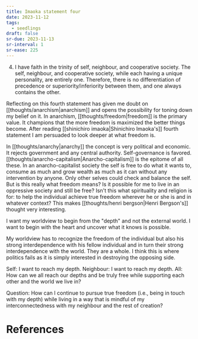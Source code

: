 ```yaml
---
title: Imaoka statement four
date: 2023-11-12
tags:
  - seedlings
draft: false
sr-due: 2023-11-13
sr-interval: 1
sr-ease: 225
---
```

4. I have faith in the trinity of self, neighbour, and cooperative society. The self, neighbour, and cooperative society, while each having a unique personality, are entirely one. Therefore, there is no differentiation of precedence or superiority/inferiority between them, and one always contains the other.

Reflecting on this fourth statement has given me doubt on [[thoughts/anarchism|anarchism]] and opens the possibility for toning down my belief on it. In anarchism, [[thoughts/freedom|freedom]] is the primary value. It champions that the more freedom is maximized the better things become. After reading [[shinichiro imaoka|Shinichiro Imaoka's]] fourth statement I am persuaded to look deeper at what freedom is.

In [[thoughts/anarchy|anarchy]] the concept is very political and economic. It rejects government and any central authority. Self-governance is favored. [[thoughts/anarcho-capitalism|Anarcho-capitalism]] is the epitome of all these. In an anarcho-capitalist society the self is free to do what it wants to, consume as much and grow wealth as much as it can without any intervention by anyone. Only other selves could check and balance the self. But is this really what freedom means? Is it possible for me to live in an oppressive society and still be free? Isn't this what spirituality and religion is for: to help the individual achieve true freedom wherever he or she is and in whatever context? This makes [[thoughts/henri bergson|Henri Bergson's]] thought very interesting.

I want my worldview to begin from the "depth" and not the external world. I want to begin with the heart and uncover what it knows is possible.

My worldview has to recognize the freedom of the individual but also his strong interdependence with his fellow individual and in turn their strong interdependence with the world. They are a whole. I think this is where politics fails as it is simply interested in destroying the opposing side.

Self: I want to reach my depth.
Neighbour: I want to reach my depth.
All: How can we all reach our depths and be truly free while supporting each other and the world we live in?

Question: How can I continue to pursue true freedom (i.e., being in touch with my depth) while living in a way that is mindful of my interconnectedness with my neighbour and the rest of creation?

# References